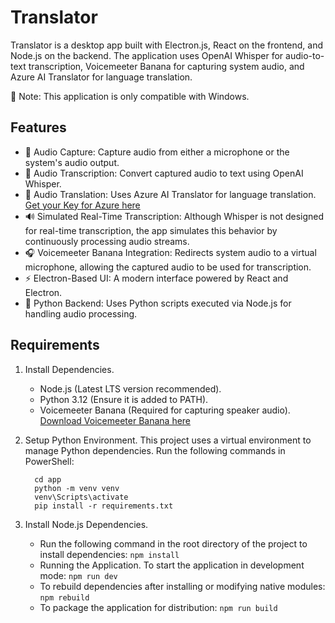 # **Translator**

Translator is a desktop app built with Electron.js, React on the frontend, and Node.js on the backend. The application uses OpenAI Whisper for audio-to-text transcription, Voicemeeter Banana for capturing system audio, and Azure AI Translator for language translation.

🚨 Note: This application is only compatible with Windows.

## **Features**
 - 🎤 Audio Capture: Capture audio from either a microphone or the system's audio output.
 - 🎤 Audio Transcription: Convert captured audio to text using OpenAI Whisper.
 - 🎤 Audio Translation: Uses Azure AI Translator for language translation. [Get your Key for Azure here](https://azure.microsoft.com/en-us/products/ai-services/ai-translator)
 - 🔊 Simulated Real-Time Transcription: Although Whisper is not designed for real-time transcription, the app simulates this behavior by continuously processing audio streams.
 - 🎧 Voicemeeter Banana Integration: Redirects system audio to a virtual microphone, allowing the captured audio to be used for transcription.
 - ⚡ Electron-Based UI: A modern interface powered by React and Electron.
 - 🐍 Python Backend: Uses Python scripts executed via Node.js for handling audio processing.

## **Requirements**
1. Install Dependencies.
    - Node.js (Latest LTS version recommended).
    - Python 3.12 (Ensure it is added to PATH).
    - Voicemeeter Banana (Required for capturing speaker audio). [Download Voicemeeter Banana here](https://vb-audio.com/Voicemeeter/banana.htm)
2. Setup Python Environment. This project uses a virtual environment to manage Python dependencies. Run the following commands in PowerShell:
    ```
      cd app
      python -m venv venv
      venv\Scripts\activate
      pip install -r requirements.txt
    ```

3. Install Node.js Dependencies.<br/>
     - Run the following command in the root directory of the project to install dependencies: `npm install`
     - Running the Application. To start the application in development mode: `npm run dev`
     - To rebuild dependencies after installing or modifying native modules: `npm rebuild`
     - To package the application for distribution: `npm run build`

